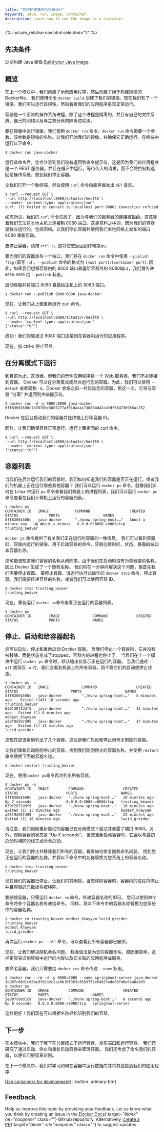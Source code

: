 ```yaml
---
title: "将你的镜像作为容器运行"
keywords: Java, run, image, container,
description: Learn how to run the image as a container.
---
```


{% include_relative nav.html selected="2" %}

## 先决条件

浏览构建 Java 镜像 [Build your Java image](build-images.md).

## 概览

在上一个模块中，我们创建了示例应用程序，然后创建了用于构建镜像的 Dockerfile。
我们使用命令 `docker build` 创建了我们的镜像。现在我们有了一个镜像，我们可以运行该镜像，然后看看我们的应用程序是否正常运行。


容器是一个正常的操作系统进程，除了这个进程是隔离的，并且有自己的文件系统、自己的网络以及与主机分离的隔离进程树。

要在容器中运行镜像，我们使用 `docker run` 命令。`docker run` 命令需要一个参数，该参数是镜像的名称。让我们开始我们的镜像，并确保它正确运行。在终端中运行以下命令:

```console
$ docker run java-docker
```

运行此命令后，您会注意到我们没有返回到命令提示符。这是因为我们的应用程序是一个 REST 服务器，并且在循环中运行，等待传入的请求，而不会将控制权返回给操作系统，直到我们停止容器。

让我们打开一个新终端，然后使用 `curl` 命令向服务器发出 `GET` 请求。

```console
$ curl --request GET \
--url http://localhost:8080/actuator/health \
--header 'content-type: application/json'
curl: (7) Failed to connect to localhost port 8080: Connection refused
```

如您所见，我们的 `curl` 命令失败了，因为与我们的服务器的连接被拒绝。这意味着我们无法在本地主机上连接到 8080 端口。这是意料之中的，因为我们的容器是独立运行的，包括网络。让我们停止容器并使用我们本地网络上发布的端口 8080 重新启动。

要停止容器，请按 `ctrl-c`。这将使您返回到终端提示。

要为我们的容器发布一个端口，我们将在 `docker run` 命令中使用 `--publish flag` (简写 `-p`) 。`--publish` 命令的格式为 `[host port]:[container port]`. 
因此，如果我们想将容器内的 8000 端口暴露给容器外的 8080端口，我们将传递 `8080:8000` 给 `--publish` 标志。

启动容器并将端口 8080 暴露给主机上的 8080 端口。

```console
$ docker run --publish 8080:8080 java-docker
```

现在，让我们从上面重新运行 curl 命令。

```console
$ curl --request GET \
--url http://localhost:8080/actuator/health \
--header 'content-type: application/json'
{"status":"UP"}
```

成功！我们能够通过 8080 端口连接到在容器内运行的应用程序。

现在，按 ctrl-c 停止容器。

## 在分离模式下运行

到目前为止，这很棒，但我们的示例应用程序是一个 Web 服务器，我们不必连接到容器。
Docker 可以在分离模式或后台运行您的容器。为此，我们可以使用 `--detach` 或者简称 `-d`。Docker 会像之前一样启动您的容器，但这一次，它将与容器 “分离” 并返回到终端提示符。

```console
$ docker run -d -p 8080:8080 java-docker
5ff83001608c7b787dbe3885277af018aaac738864d42c4fdf5547369f6ac752
```

Docker 在后台启动我们的容器并在终端上打印容器 ID。

同样，让我们确保容器正常运行。运行上面相同的 curl 命令。

```console
$ curl --request GET \
--url http://localhost:8080/actuator/health \
--header 'content-type: application/json'
{"status":"UP"}
```

## 容器列表

当我们在后台运行我们的容器时，我们如何知道我们的容器是否正在运行，或者我们的机器上正在运行哪些其他容器？
我们可以运行 `docker ps` 命令。就像我们如何在 Linux 中运行 `ps` 命令查看我们机器上的进程列表，我们可以运行 `docker ps` 命令查看在我们计算机上运行的容器列表。

```console
$ docker ps
CONTAINER ID   IMAGE            COMMAND                  CREATED              STATUS              PORTS                    NAMES
5ff83001608c   java-docker      "./mvnw spring-boot:…"   About a minute ago   Up About a minute   0.0.0.0:8080->8080/tcp   trusting_beaver
```

`docker ps` 命令提供了有关我们正在运行的容器的一堆信息。
我们可以看到容器 ID、容器内运行的镜像、用于启动容器的命令、容器创建时间、状态、暴露的端口和容器名称。

您可能想知道我们容器的名称从何而来。由于我们在启动时没有为容器提供名称，因此 Docker 生成了一个随机名称。
我们将在一分钟内解决这个问题，但首先我们需要停止容器。
要停止容器，请运行执行此操作的 `docker stop` 命令，停止容器。我们需要传递容器的名称，或者我们可以使用容器 ID。

```console
$ docker stop trusting_beaver
trusting_beaver
```

现在，重新运行 `docker ps`命令查看正在运行的容器列表。

```console
$ docker ps
CONTAINER ID        IMAGE               COMMAND             CREATED             STATUS              PORTS               NAMES
```

## 停止、启动和给容器起名

您可以启动、停止和重新启动 Docker 容器。
当我们停止一个容器时，它并没有被移除，而是状态变成了stopped，容器内的进程也停止了。
当我们在上一个模块中运行 `docker ps` 命令时，默认输出仅显示正在运行的容器。
当我们通过 `--all` 或简写 `-a` 时，我们会看到机器上的所有容器，而不管它们的启动或停止状态。

```console
$ docker ps -a
CONTAINER ID   IMAGE               COMMAND                  CREATED          STATUS                        PORTS                    NAMES
5ff83001608c   java-docker         "./mvnw spring-boot:…"   5 minutes ago    Exited (143) 18 seconds ago                            trusting_beaver
630f2872ddf5   java-docker         "./mvnw spring-boot:…"   11 minutes ago   Exited (1) 8 minutes ago                               modest_khayyam
a28f9d587d95   java-docker         "./mvnw spring-boot:…"   17 minutes ago   Exited (1) 11 minutes ago                              lucid_greider
```

您现在应该看到列出了几个容器。这些是我们启动和停止但尚未删除的容器。

让我们重新启动刚刚停止的容器。找到我们刚刚停止的容器名称，并使用 `restart` 命令替换下面的容器名称。

```console
$ docker restart trusting_beaver
```

现在，使用`docker ps`命令再次列出所有容器。

```console
$ docker ps -a
CONTAINER ID   IMAGE         COMMAND                  CREATED          STATUS                      PORTS                    NAMES
5ff83001608c   java-docker   "./mvnw spring-boot:…"   10 minutes ago   Up 2 seconds                0.0.0.0:8080->8080/tcp   trusting_beaver
630f2872ddf5   java-docker   "./mvnw spring-boot:…"   16 minutes ago   Exited (1) 13 minutes ago                            modest_khayyam
a28f9d587d95   java-docker   "./mvnw spring-boot:…"   22 minutes ago   Exited (1) 16 minutes ago                            lucid_greider
```

请注意，我们刚刚重新启动的容器已在分离模式下启动并暴露了端口 8080。另外，观察容器的状态是 “Up X seconds”。
当您重新启动容器时，它会以与最初启动时相同的标志或命令启动。

现在，让我们停止并移除我们所有的容器，看看如何修复随机命名问题。
找到您正在运行的容器的名称，并将以下命令中的名称替换为您系统上的容器名称。

```console
$ docker stop trusting_beaver
trusting_beaver
```

现在我们的容器已停止，让我们将其删除。当您移除容器时，容器内的进程将停止并且容器的元数据将被移除。

要删除容器，只需运行 `docker rm` 命令，传递容器名称的即可。
您可以使用单个命令将多个容器名称传递给命令。
同样，将以下命令中的容器名称替换为您系统中的容器名称。

```console
$ docker rm trusting_beaver modest_khayyam lucid_greider
trusting_beaver
modest_khayyam
lucid_greider
```

再次运行 `docker ps --all` 命令，可以查看到所有容器都已删除。

现在，让我们解决随机命名问题。
标准做法是为您的容器命名，原因很简单，这样更容易识别容器中运行的内容以及它关联的应用程序或服务。

要命名容器，我们只需要给 `docker run` 命令传递 `--name` 标志。

```console
$ docker run --rm -d -p 8080:8080 --name springboot-server java-docker
2e907c68d1c98be37d2b2c2ac6b16f353c85b3757e549254de68746a94a8a8d3
$ docker ps
CONTAINER ID   IMAGE         COMMAND                  CREATED         STATUS         PORTS                    NAMES
2e907c68d1c9   java-docker   "./mvnw spring-boot:…"   8 seconds ago   Up 8 seconds   0.0.0.0:8080->8080/tcp   springboot-server
```

这样更好！我们现在可以根据名称轻松识别我们的容器。

## 下一步

在本模块中，我们了解了在分离模式下运行容器、发布端口和运行容器。
我们还研究了通过启动、停止和重新启动容器来管理容器。
我们还考虑了命名我们的容器，以便它们更容易识别。

在下一个模块中，我们将学习如何在容器中运行数据库并将其连接到我们的应用程序

[Use containers for development](develop.md){: .button .primary-btn}

## Feedback

Help us improve this topic by providing your feedback. Let us know what you think by creating an issue in the [Docker Docs](https://github.com/docker/docker.github.io/issues/new?title=[Java%20docs%20feedback]){:target="_blank" rel="noopener" class="_"} GitHub repository. Alternatively, [create a PR](https://github.com/docker/docker.github.io/pulls){:target="_blank" rel="noopener" class="_"} to suggest updates.

<br />
